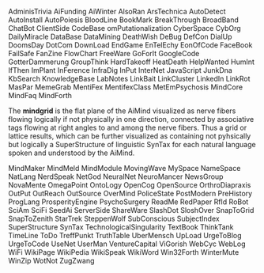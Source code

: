 AdminisTrivia AiFunding AiWinter AlsoRan ArsTechnica AutoDetect AutoInstall AutoPoiesis BloodLine BookMark BreakThrough BroadBand ChatBot ClientSide CodeBase omPutationalization CyberSpace CybOrg DailyMiracle DataBase DataMining DeathWish DeBug DefCon DialUp DoomsDay DotCom DownLoad EndGame EnTelEchy EonOfCode FaceBook FailSafe FanZine FlowChart FreeWare GoForIt GoogleCode GotterDammerung GroupThink HardTakeoff HeatDeath HelpWanted HumInt IfThen ImPlant InFerence InfraDig InPut InterNet JavaScript JunkDna KbSearch KnowledgeBase LabNotes LinkBait LinkCluster LinkedIn LinkRot MasPar MemeGrab MentiFex MentifexClass MetEmPsychosis MindCore MindFaq MindForth

The **mindgrid** is the flat plane of the AiMind visualized as nerve fibers flowing logically if not physically in one direction, connected by associative tags flowing at right angles to and among the nerve fibers. Thus a grid or lattice results, which can be further visualized as containing not pyhsically but logically a SuperStructure of linguistic SynTax for each natural language spoken and understood by the AiMind.

MindMaker MindMeld MindModule MovingWave MySpace NameSpace NatLang NerdSpeak NetGod NeuralNet NeuroMancer NewsGroup NovaMente OmegaPoint OntoLogy OpenCog OpenSource OrthroDiapraxis OutPut OutReach OutSource OverMind PoliceState PostModern PreHistory ProgLang ProsperityEngine PsychoSurgery ReadMe RedPaper RfId RoBot SciAm SciFi SeedAi ServerSide ShareWare SlashDot SloshOver SnapToGrid SnapToZenith StarTrek SteppenWolf SubConscious SubjectIndex SuperStructure SynTax TechnologicalSingularity TextBook ThinkTank TimeLine ToDo TreffPunkt TruthTable UberMensch UpLoad UrgeToBlog UrgeToCode UseNet UserMan VentureCapital ViGorish WebCyc WebLog WiFi WikiPage WikiPedia WikiSpeak WikiWord Win32Forth WinterMute WinZip WotNot ZugZwang